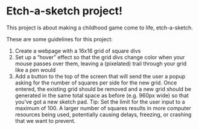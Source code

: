 <h1>Etch-a-sketch project!</h1>
<p>This project is about making a childhood game come to life, etch-a-sketch.</p>
<p>These are some guidelines for this project:</p>
<ol>
    <li>Create a webpage with a 16x16 grid of square divs</li>
    <li>Set up a “hover” effect so that the grid divs change color when your mouse passes over them, leaving a (pixelated) trail through your grid like a pen would</li>
    <li>Add a button to the top of the screen that will send the user a popup asking for the number of squares per side for the new grid. Once entered, the existing grid should be removed and a new grid should be generated in the same total space as before (e.g. 960px wide) so that you’ve got a new sketch pad. Tip: Set the limit for the user input to a maximum of 100. A larger number of squares results in more computer resources being used, potentially causing delays, freezing, or crashing that we want to prevent.</li>
</ol>